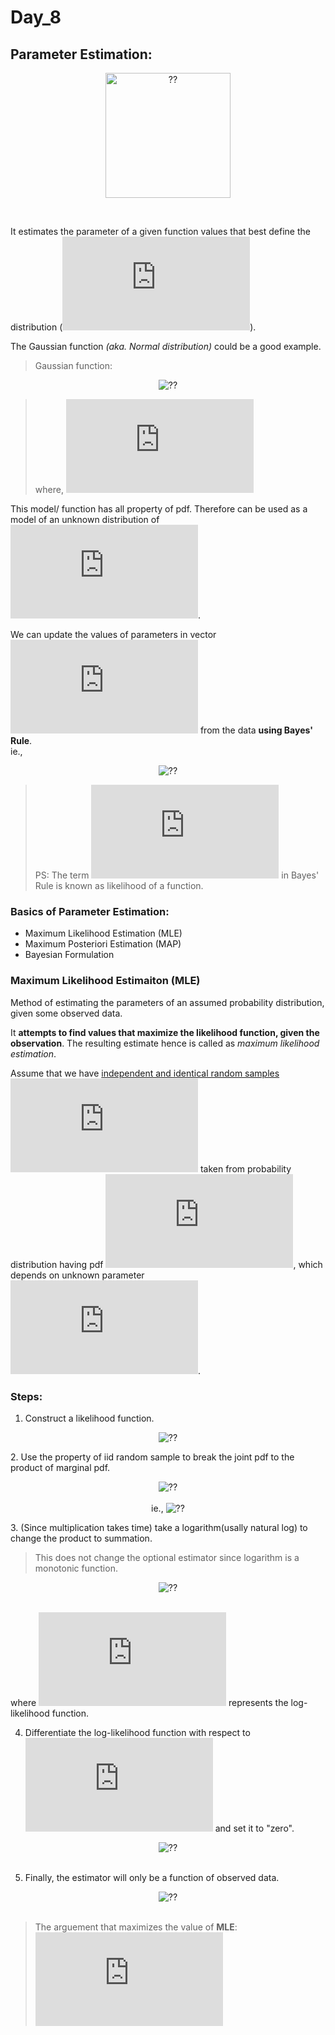 # Day_8

## Parameter Estimation:
<p align="center">
  <img src="https://i.postimg.cc/1361DPWm/Colorful-Success-Circle-Steps-Diagram-1.png" alt="??" width="200px"><br>
</p><br>

It estimates the parameter of a given function values that best define the distribution (![](https://latex.codecogs.com/svg.latex?%7B%5Ccolor%7BGray%7DX%7D)).

The Gaussian function _(aka. Normal distribution)_ could be a good example.
> Gaussian function:
<p align="center">
  <img src="https://latex.codecogs.com/svg.latex?%7B%5Ccolor%7BGray%7Df_%7B%5Ctheta%7D%28x%29%20%3D%20%5Cfrac%7B1%7D%7B%5Csigma%20%5Csqrt%7B2%5Cpi%7D%7D%20e%5E%7B-1/2%20%28%5Cfrac%7Bx-%5Cmu%7D%7B%5Csigma%7D%29%5E2%7D%7D" alt="??"><br>
</p>

> where, ![](https://latex.codecogs.com/svg.latex?%7B%5Ccolor%7BGray%7D%5Ctheta%20%5Coverset%7B%5Cunderset%7B%5Cmathrm%7Bdef%7D%7D%7B%7D%7D%7B%3D%7D%20%5B%5Cmu%2C%5Csigma%5D%7D)

This model/ function has all property of pdf. Therefore can be used as a model of an unknown distribution of ![](https://latex.codecogs.com/svg.latex?%7B%5Ccolor%7BGray%7DX%7D).

We can update the values of parameters in vector ![](https://latex.codecogs.com/svg.latex?%7B%5Ccolor%7BGray%7D%5Ctheta%7D) from the data **using Bayes' Rule**. <br>
ie.,
<p align="center">
  <img src="https://latex.codecogs.com/svg.latex?%7B%5Ccolor%7BGray%7DP%28%5Ctheta%20%3D%20%5Chat%7B%5Ctheta%7D%20%7C%20X%20%3D%20x%29%20%5Cleftarrow%20%5Cfrac%7BP%28X%20%3D%20x%20%7C%20%5Ctheta%20%3D%20%5Chat%7B%5Ctheta%7D%29%5Ccdot%20P%28%5Ctheta%20%3D%20%5Chat%7B%5Ctheta%7D%29%7D%7BP%28X%3Dx%29%7D%20%7D" alt="??"><br>
</p>

> PS: The term ![](https://latex.codecogs.com/svg.latex?%7B%5Ccolor%7BGray%7DP%28X%20%3D%20x%20%7C%20%5Ctheta%20%3D%20%5Chat%7B%5Ctheta%7D%20%29%20%7D) in Bayes' Rule is known as likelihood of a function. 

### Basics of Parameter Estimation:
* Maximum Likelihood Estimation (MLE)
* Maximum Posteriori Estimation (MAP)
* Bayesian Formulation

### Maximum Likelihood Estimaiton (MLE)
Method of estimating the parameters of an assumed probability distribution, given some observed data. <br>

It **attempts to find values that maximize the likelihood function, given the observation**. The resulting estimate hence is called as _maximum likelihood estimation_. 

Assume that we have <u>independent and identical random samples</u> ![](https://latex.codecogs.com/svg.latex?%7B%5Ccolor%7BGray%7DX%20%3D%20%5C%7Bx_%7B1%7D%2C%20x_%7B2%7D%2C%20%5Cdots%2C%20x_%7Bn%7D%5C%7D%7D) taken from probability distribution having pdf ![](https://latex.codecogs.com/svg.latex?%7B%5Ccolor%7BGray%7DP%28X%20%7C%20%5Ctheta%29%7D), which depends on unknown parameter ![](https://latex.codecogs.com/svg.latex?%7B%5Ccolor%7BGray%7D%5Ctheta%7D). 

### Steps:
1. Construct a likelihood function. 
<p align="center">
  <img src="https://latex.codecogs.com/svg.latex?%7B%5Ccolor%7BGray%7DL%28%5Ctheta%20%7C%20x%29%20%3D%20P%20%28x_%7B1%7D%2C%20x_%7B2%7D%2C%20...%20x_%7Bn%7D%20%7C%20%5Ctheta%29%7D" alt="??"><br>
</p>
2. Use the property of iid random sample to break the joint pdf to the product of marginal pdf.
<p align="center">
  <img src="https://latex.codecogs.com/svg.latex?%7B%5Ccolor%7BGray%7DP%28x_%7B1%7D%2C%20x_%7B2%7D%2C%20x_%7B3%7D%2C%20%5Cdots%20%2Cx_%7Bn%7D%20%7C%20%5Ctheta%29%3D%20%5Cprod_%7Bi%3D1%7D%5E%7Bn%7D%20P%28x_%7Bi%7D%20%7C%20%5Ctheta%29%7D" alt="??"><br><br>
  ie., 
  <img src= "https://latex.codecogs.com/svg.latex?%7B%5Ccolor%7BGray%7DL%28%5Ctheta%20%7C%20x%29%20%3D%20P%28x_%7B1%7D%20%7C%20%5Ctheta%29%20%5Ccdot%20P%28x_%7B1%7D%20%7C%20%5Ctheta%29%20%5Ccdot%20P%28x_%7B1%7D%20%7C%20%5Ctheta%29%5Cdots%20%5Ccdot%20P%28x_%7Bn%7D%20%7C%20%5Ctheta%29%20%7D" alt="??"><br>
</p>
3. (Since multiplication takes time) take a logarithm(usally natural log) to change the product to summation. 

> This does not change the optional estimator since logarithm is a monotonic function. 
<p align="center">
  <img src="https://latex.codecogs.com/svg.latex?%7B%5Ccolor%7BGray%7DLL%28%5Ctheta%20%7C%20x%29%20%3D%20%5Csum_%7Bi%3D1%7D%5E%7Bi%3Dn%7D%20log%20P%28x_%7Bi%7D%3B%20%5Ctheta%29%7D" alt="??"><br><br>
</p>

where ![](https://latex.codecogs.com/svg.latex?%7B%5Ccolor%7BGray%7DLL%28%5Ctheta%20%7C%20x%29%20%7D) represents the log-likelihood function.

4. Differentiate the log-likelihood function with respect to ![](https://latex.codecogs.com/svg.latex?%7B%5Ccolor%7BGray%7D%5Ctheta%7D) and set it to "zero".
<p align="center">
  <img src="https://latex.codecogs.com/svg.latex?%7B%5Ccolor%7BGray%7D%5Cfrac%7B%5Cpartial%20LL%20%28%5Ctheta%20%7C%20x%29%20%7D%7B%5Cpartial%20%5Ctheta%7D%20%3D%200%7D" alt="??"><br><br>
</p>

5. Finally, the estimator will only be a function of observed data.
<p align="center">
  <img src="https://latex.codecogs.com/svg.latex?%7B%5Ccolor%7BGray%7D%5Chat%7B%5Ctheta%7D_%7Bml%7D%20%3D%20g%28x_%7B1%7D%2C%20x_%7B2%7D%2C%20%5Cdots%20%2C%20x_%7Bn%7D%29%7D" alt="??"><br><br>
</p>

> The arguement that maximizes the value of **MLE**: ![](https://latex.codecogs.com/svg.latex?%7B%5Ccolor%7BGray%7D%5Ctheta%5E*%20%3D%20%5Cbegin%7Bmatrix%7D%20arg%20max%20%5C%5C%20%5Ctheta%20%5C%5C%20%5Cend%7Bmatrix%7D%20%5Cprod_%7Bi%3D1%7D%5E%7BN%7D%20%28%5Ctheta%20%3D%20%5Chat%7B%5Ctheta%7D%20%7C%20X%20%3D%20x_%7Bi%7D%29%20%7D)

